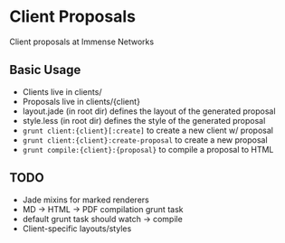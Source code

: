# Client Proposals #

Client proposals at Immense Networks

## Basic Usage ##

* Clients live in clients/
* Proposals live in clients/{client}
* layout.jade (in root dir) defines the layout of the generated proposal
* style.less (in root dir) defines the style of the generated proposal
* `grunt client:{client}[:create]` to create a new client w/ proposal
* `grunt client:{client}:create-proposal` to create a new proposal
* `grunt compile:{client}:{proposal}` to compile a proposal to HTML

## TODO ##

* Jade mixins for marked renderers
* MD -> HTML -> PDF compilation grunt task
* default grunt task should watch -> compile
* Client-specific layouts/styles
